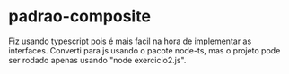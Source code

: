 # padrao-composite

Fiz usando typescript pois é mais facil na hora de implementar as interfaces. Converti para js usando o pacote node-ts,
mas o projeto pode ser rodado apenas usando "node exercicio2.js".
